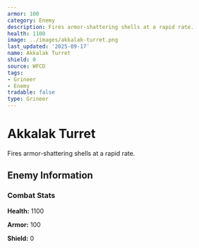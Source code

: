 ```yaml
---
armor: 100
category: Enemy
description: Fires armor-shattering shells at a rapid rate.
health: 1100
image: ../images/akkalak-turret.png
last_updated: '2025-09-17'
name: Akkalak Turret
shield: 0
source: WFCD
tags:
- Grineer
- Enemy
tradable: false
type: Grineer
---
```


# Akkalak Turret

Fires armor-shattering shells at a rapid rate.

## Enemy Information

### Combat Stats

**Health:** 1100

**Armor:** 100

**Shield:** 0

